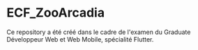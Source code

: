 # ECF_ZooArcadia

Ce repository a été créé dans le cadre de l'examen du Graduate Développeur Web et Web Mobile, spécialité Flutter.

